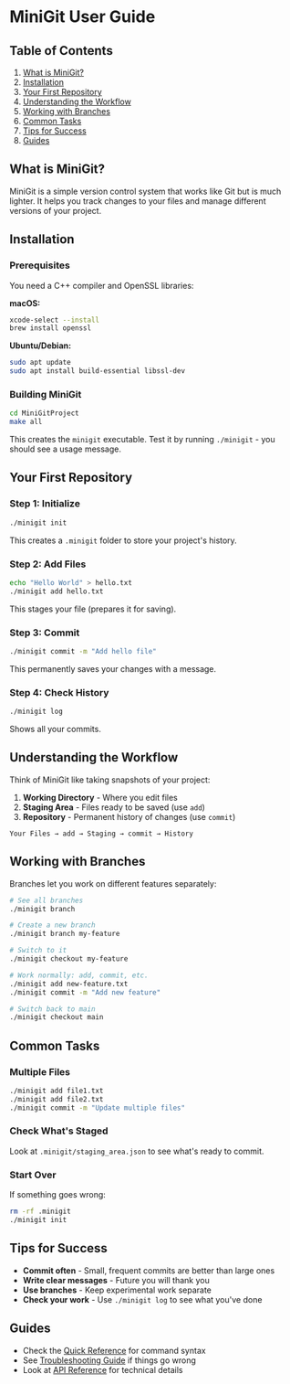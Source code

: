 # MiniGit User Guide

## Table of Contents

1. [What is MiniGit?](#what-is-minigit)
2. [Installation](#installation)
3. [Your First Repository](#your-first-repository)
4. [Understanding the Workflow](#understanding-the-workflow)
5. [Working with Branches](#working-with-branches)
6. [Common Tasks](#common-tasks)
7. [Tips for Success](#tips-for-success)
8. [Guides](#Guides)

## What is MiniGit?

MiniGit is a simple version control system that works like Git but is much lighter. It helps you track changes to your files and manage different versions of your project.

## Installation

### Prerequisites

You need a C++ compiler and OpenSSL libraries:

**macOS:**

```bash
xcode-select --install
brew install openssl
```

**Ubuntu/Debian:**

```bash
sudo apt update
sudo apt install build-essential libssl-dev
```

### Building MiniGit

```bash
cd MiniGitProject
make all
```

This creates the `minigit` executable. Test it by running `./minigit` - you should see a usage message.

## Your First Repository

### Step 1: Initialize

```bash
./minigit init
```

This creates a `.minigit` folder to store your project's history.

### Step 2: Add Files

```bash
echo "Hello World" > hello.txt
./minigit add hello.txt
```

This stages your file (prepares it for saving).

### Step 3: Commit

```bash
./minigit commit -m "Add hello file"
```

This permanently saves your changes with a message.

### Step 4: Check History

```bash
./minigit log
```

Shows all your commits.

## Understanding the Workflow

Think of MiniGit like taking snapshots of your project:

1. **Working Directory** - Where you edit files
2. **Staging Area** - Files ready to be saved (use `add`)
3. **Repository** - Permanent history of changes (use `commit`)

```
Your Files → add → Staging → commit → History
```

## Working with Branches

Branches let you work on different features separately:

```bash
# See all branches
./minigit branch

# Create a new branch
./minigit branch my-feature

# Switch to it
./minigit checkout my-feature

# Work normally: add, commit, etc.
./minigit add new-feature.txt
./minigit commit -m "Add new feature"

# Switch back to main
./minigit checkout main
```

## Common Tasks

### Multiple Files

```bash
./minigit add file1.txt
./minigit add file2.txt
./minigit commit -m "Update multiple files"
```

### Check What's Staged

Look at `.minigit/staging_area.json` to see what's ready to commit.

### Start Over

If something goes wrong:

```bash
rm -rf .minigit
./minigit init
```

## Tips for Success

- **Commit often** - Small, frequent commits are better than large ones
- **Write clear messages** - Future you will thank you
- **Use branches** - Keep experimental work separate
- **Check your work** - Use `./minigit log` to see what you've done

## Guides

- Check the [Quick Reference](quick_reference.md) for command syntax
- See [Troubleshooting Guide](troubleshooting-guide.md) if things go wrong
- Look at [API Reference](api_reference.md) for technical details
